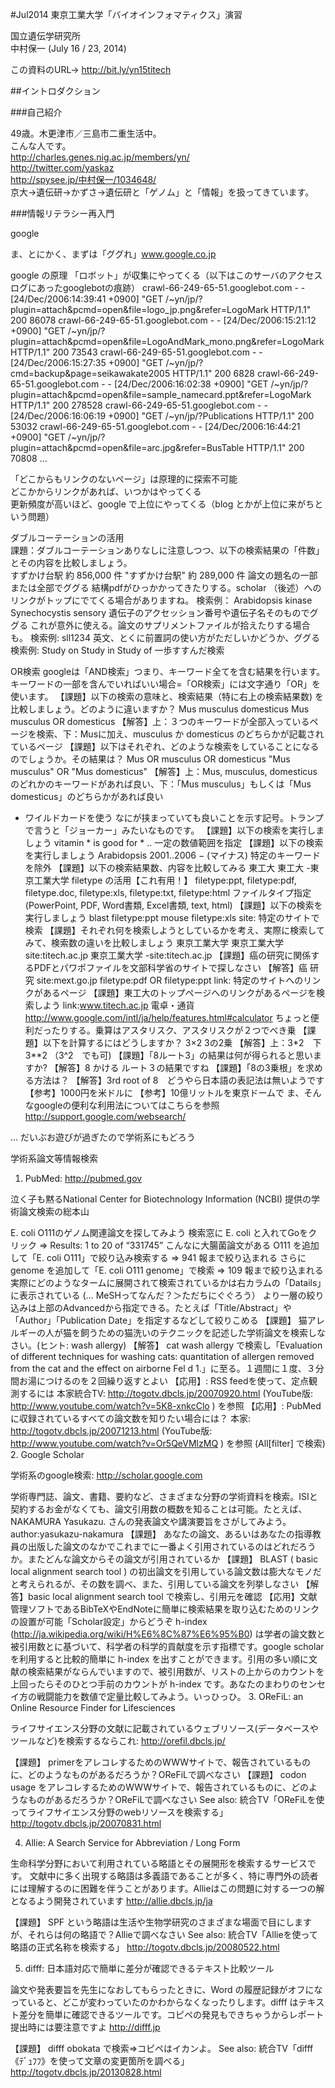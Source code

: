 #Jul2014 東京工業大学「バイオインフォマティクス」演習

国立遺伝学研究所  
中村保一 (July 16 / 23, 2014)  

この資料のURL→ http://bit.ly/yn15titech  

##イントロダクション

###自己紹介

49歳。木更津市／三島市二重生活中。  
こんな人です。  
http://charles.genes.nig.ac.jp/members/yn/  
http://twitter.com/yaskaz  
http://spysee.jp/中村保一/1034648/  
京大→遺伝研→かずさ→遺伝研と「ゲノム」と「情報」を扱ってきています。  

###情報リテラシー再入門

google

ま、とにかく、まずは「ググれ」www.google.co.jp

google の原理
「ロボット」が収集にやってくる（以下はこのサーバのアクセスログにあったgooglebotの痕跡）
    crawl-66-249-65-51.googlebot.com - - [24/Dec/2006:14:39:41 +0900] "GET /~yn/jp/?plugin=attach&pcmd=open&file=logo_jp.png&refer=LogoMark HTTP/1.1" 200 86078
    crawl-66-249-65-51.googlebot.com - - [24/Dec/2006:15:21:12 +0900] "GET /~yn/jp/?plugin=attach&pcmd=open&file=LogoAndMark_mono.png&refer=LogoMark HTTP/1.1" 200 73543
    crawl-66-249-65-51.googlebot.com - - [24/Dec/2006:15:27:35 +0900] "GET /~yn/jp/?cmd=backup&page=seikawakate2005 HTTP/1.1" 200 6828
    crawl-66-249-65-51.googlebot.com - - [24/Dec/2006:16:02:38 +0900] "GET /~yn/jp/?plugin=attach&pcmd=open&file=sample_namecard.ppt&refer=LogoMark HTTP/1.1" 200 278528
    crawl-66-249-65-51.googlebot.com - - [24/Dec/2006:16:06:19 +0900] "GET /~yn/jp/?Publications HTTP/1.1" 200 53032
    crawl-66-249-65-51.googlebot.com - - [24/Dec/2006:16:44:21 +0900] "GET /~yn/jp/?plugin=attach&pcmd=open&file=arc.jpg&refer=BusTable HTTP/1.1" 200 70808
    ...

「どこからもリンクのないページ」は原理的に探索不可能  
どこかからリンクがあれば、いつかはやってくる  
更新頻度が高いほど、google で上位にやってくる（blog とかが上位に来がちという問題）  

ダブルコーテーションの活用  
課題：ダブルコーテーションありなしに注意しつつ、以下の検索結果の「件数」とその内容を比較しましょう。  
すずかけ台駅 約 856,000 件
"すずかけ台駅" 約 289,000 件
論文の題名の一部または全部でググる
結構pdfがひっかかってきたりする。scholar （後述）へのリンクがトップにでてくる場合がありますね。
検索例：
Arabidopsis kinase
Synechocystis sensory
遺伝子のアクセッション番号や遺伝子名そのものでググる これが意外に使える。論文のサプリメントファイルが拾えたりする場合も。
検索例:
sll1234
英文、とくに前置詞の使い方がただしいかどうか、ググる
検索例:
Study on
Study in
Study of
一歩すすんだ検索

OR検索 googleは「AND検索」つまり、キーワード全てを含む結果を行います。
キーワードの一部を含んでいればいい場合=「OR検索」には文字通り「OR」を使います。
【課題】以下の検索の意味と、検索結果（特に右上の検索結果数) を比較しましょう。どのように違いますか？
Mus musculus domesticus
Mus musculus OR domesticus
【解答】上：３つのキーワードが全部入っているページを検索、下：Musに加え、musculus か domesticus のどちらかが記載されているページ
【課題】以下はそれぞれ、どのような検索をしていることになるのでしょうか。その結果は？
Mus OR musculus OR domesticus
"Mus musculus" OR "Mus domesticus"
【解答】上：Mus, musculus, domesticus のどれかのキーワードがあれば良い、下：「Mus musculus」もしくは「Mus domesticus」のどちらかがあれば良い
* ワイルドカードを使う
なにが挟まっていても良いことを示す記号。トランプで言うと「ジョーカー」みたいなものです。
【課題】以下の検索を実行しましょう
vitamin * is good for *
.. 一定の数値範囲を指定
【課題】以下の検索を実行しましょう
Arabidopsis 2001..2006
− (マイナス) 特定のキーワードを除外
【課題】以下の検索結果数、内容を比較してみる
東工大
東工大 -東京工業大学
filetype の活用【これ有用！】
filetype:ppt, filetype:pdf, filetype.doc, filetype:xls, filetype:txt, filetype:html
ファイルタイプ指定 (PowerPoint, PDF, Word書類, Excel書類, text, html)
【課題】以下の検索を実行しましょう
blast filetype:ppt
mouse filetype:xls
site: 特定のサイトで検索
【課題】それぞれ何を検索しようとしているかを考え、実際に検索してみて、検索数の違いを比較しましょう
東京工業大学
東京工業大学 site:titech.ac.jp
東京工業大学 -site:titech.ac.jp
【課題】癌の研究に関係するPDFとパワポファイルを文部科学省のサイトで探しなさい
【解答】癌 研究 site:mext.go.jp filetype:pdf OR filetype:ppt
link: 特定のサイトへのリンクがあるページ
【課題】東工大のトップページへのリンクがあるページを検索しよう
link:www.titech.ac.jp
電卓・通貨 http://www.google.com/intl/ja/help/features.html#calculator
ちょっと便利だったりする。乗算はアスタリスク、アスタリスクが２つでべき乗
【課題】以下を計算するにはどうしますか？
3×2
3の2乗
【解答】上：3*2　下 3**2 （3^2　でも可)
【課題】「8ルート3」の結果は何が得られると思いますか?
【解答】8 かける ルート３の結果ですね
【課題】「8の3乗根」を求める方法は？
【解答】3rd root of 8　どうやら日本語の表記法は無いようです
【参考】1000円を米ドルに
【参考】10億リットルを東京ドームで
ま、そんなgoogleの便利な利用法についてはこちらを参照 http://support.google.com/websearch/

 

… だいぶお遊びが過ぎたので学術系にもどろう

 

学術系論文等情報検索

1. PubMed: http://pubmed.gov

泣く子も黙るNational Center for Biotechnology Information (NCBI) 提供の学術論文検索の総本山

E. coli O111のゲノム関連論文を探してみよう
検索窓に E. coli と入れてGoをクリック ⇒ Results: 1 to 20 of “331745” こんなに大腸菌論文がある
O111 を追加して「E. coli O111」で絞り込み検索する ⇒ 941 報まで絞り込まれる
さらにgenome を追加して「E. coli O111 genome」で検索  ⇒ 109 報まで絞り込まれる
実際にどのようなタームに展開されて検索されているかは右カラムの「Datails」に表示されている (… MeSHってなんだ？＞ただちにぐぐろう）
より一層の絞り込みは上部のAdvancedから指定できる。たとえば「Title/Abstract」や「Author」「Publication Date」を指定するなどして絞りこめる
【課題】 猫アレルギーの人が猫を飼うための猫洗いのテクニックを記述した学術論文を検索しなさい。(ヒント: wash allergy)
【解答】 cat wash allergy で検索し「Evaluation of different techniques for washing cats: quantitation of allergen removed from the cat and the effect on airborne Fel d 1.」に至る。１週間に１度、３分間お湯につけるのを２回繰り返すとよい
【応用】: RSS feedを使って、定点観測するには
本家統合TV: http://togotv.dbcls.jp/20070920.html (YouTube版: http://www.youtube.com/watch?v=5K8-xnkcClo ) を参照
【応用】: PubMedに収録されているすべての論文数を知りたい場合には？
本家: http://togotv.dbcls.jp/20071213.html (YouTube版: http://www.youtube.com/watch?v=Or5QeVMlzMQ ) を参照 (All[filter] で検索)
2. Google Scholar

学術系のgoogle検索: http://scholar.google.com

学術専門誌、論文、書籍、要約など、さまざまな分野の学術資料を検索。ISIと契約するお金がなくても、論文引用数の概数を知ることは可能。たとえば、NAKAMURA Yasukazu. さんの発表論文や講演要旨をさがしてみよう。
author:yasukazu-nakamura
【課題】 あなたの論文、あるいはあなたの指導教員の出版した論文のなかでこれまでに一番よく引用されているのはどれだろうか。またどんな論文からその論文が引用されているか
【課題】 BLAST ( basic local alignment search tool ) の初出論文を引用している論文数は膨大なモノだと考えられるが、その数を調べ、また、引用している論文を列挙しなさい
【解答】basic local alignment search tool で検索し、引用元を確認
【応用】文献管理ソフトであるBibTeXやEndNoteに簡単に検索結果を取り込むためのリンクの設置が可能「Scholar設定」からどうぞ
h-index (http://ja.wikipedia.org/wiki/H%E6%8C%87%E6%95%B0) は学者の論文数と被引用数とに基づいて、科学者の科学的貢献度を示す指標です。google scholar を利用すると比較的簡単に h-index を出すことができます。引用の多い順に文献の検索結果がならんでいますので、被引用数が、リストの上からのカウントを上回ったらそのひとつ手前のカウントが h-index です。あなたのまわりのセンセイ方の戦闘能力を数値で定量比較してみよう。いっひっひ。
3. OReFiL: an Online Resource Finder for Lifesciences

ライフサイエンス分野の文献に記載されているウェブリソース(データベースやツールなど)を検索するならこれ: http://orefil.dbcls.jp/

【課題】 primerをアレコレするためのWWWサイトで、報告されているものに、どのようなものがあるだろうか？OReFiLで調べなさい
【課題】 codon usage をアレコレするためのWWWサイトで、報告されているものに、どのようなものがあるだろうか？OReFiLで調べなさい
See also: 統合TV「OReFiLを使ってライフサイエンス分野のwebリソースを検索する」 http://togotv.dbcls.jp/20070831.html

4. Allie: A Search Service for Abbreviation / Long Form

生命科学分野において利用されている略語とその展開形を検索するサービスです。 文献中に多く出現する略語は多義語であることが多く、特に専門外の読者には理解するのに困難を伴うことがあります。Allieはこの問題に対する一つの解となるよう開発されています http://allie.dbcls.jp/ja

【課題】 SPF という略語は生活や生物学研究のさまざまな場面で目にしますが、それらは何の略語で？Allieで調べなさい
See also: 統合TV「Allieを使って略語の正式名称を検索する」 http://togotv.dbcls.jp/20080522.html

5. difff: 日本語対応で簡単に差分が確認できるテキスト比較ツール

論文や発表要旨を先生になおしてもらったときに、Word の履歴記録がオフになっていると、どこが変わっていたのかわからなくなったりします。difff はテキスト差分を簡単に確認できるツールです。コピペの発見もできちゃうからレポート提出時には要注意ですよ http://difff.jp

【課題】 difff obokata で検索⇒コピペはイカンよ。
See also: 統合TV「difff《ﾃﾞｭﾌﾌ》を使って文章の変更箇所を調べる」 http://togotv.dbcls.jp/20130828.html

